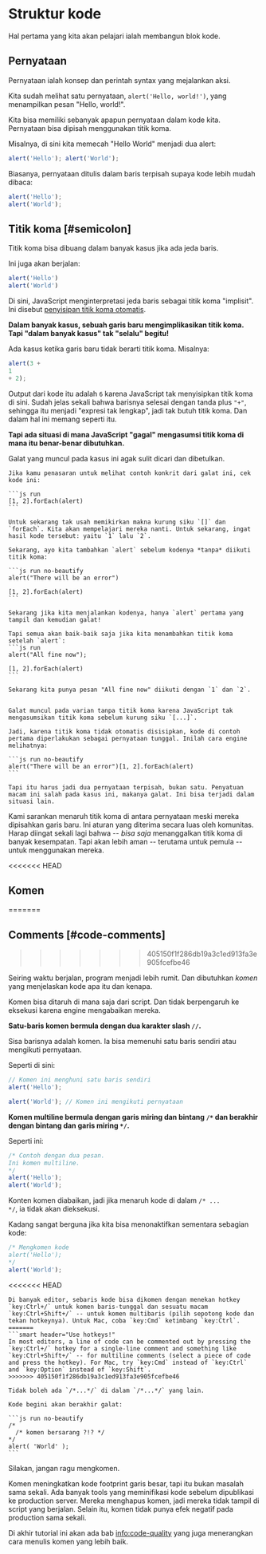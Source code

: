 # Struktur kode

Hal pertama yang kita akan pelajari ialah membangun blok kode.

## Pernyataan

Pernyataan ialah konsep dan perintah syntax yang mejalankan aksi.

Kita sudah melihat satu pernyataan, `alert('Hello, world!')`, yang menampilkan pesan "Hello, world!".

Kita bisa memiliki sebanyak apapun pernyataan dalam kode kita. Pernyataan bisa dipisah menggunakan titik koma.

Misalnya, di sini kita memecah "Hello World" menjadi dua alert:

```js run no-beautify
alert('Hello'); alert('World');
```

Biasanya, pernyataan ditulis dalam baris terpisah supaya kode lebih mudah dibaca:

```js run no-beautify
alert('Hello');
alert('World');
```

## Titik koma [#semicolon]

Titik koma bisa dibuang dalam banyak kasus jika ada jeda baris.

Ini juga akan berjalan:

```js run no-beautify
alert('Hello')
alert('World')
```

Di sini, JavaScript menginterpretasi jeda baris sebagai titik koma "implisit". Ini disebut [penyisipan titik koma otomatis](https://tc39.github.io/ecma262/#sec-automatic-semicolon-insertion).

**Dalam banyak kasus, sebuah garis baru mengimplikasikan titik koma. Tapi "dalam banyak kasus" tak "selalu" begitu!**

Ada kasus ketika garis baru tidak berarti titik koma. Misalnya:

```js run no-beautify
alert(3 +
1
+ 2);
```

Output dari kode itu adalah `6` karena JavaScript tak menyisipkan titik koma di sini. Sudah jelas sekali bahwa barisnya selesai dengan tanda plus `"+"`, sehingga itu menjadi "expresi tak lengkap", jadi tak butuh titik koma. Dan dalam hal ini memang seperti itu.

**Tapi ada situasi di mana JavaScript "gagal" mengasumsi titik koma di mana itu benar-benar dibutuhkan.**

Galat yang muncul pada kasus ini agak sulit dicari dan dibetulkan.

````smart header="Contoh galat"
Jika kamu penasaran untuk melihat contoh konkrit dari galat ini, cek kode ini:

```js run
[1, 2].forEach(alert)
```

Untuk sekarang tak usah memikirkan makna kurung siku `[]` dan `forEach`. Kita akan mempelajari mereka nanti. Untuk sekarang, ingat hasil kode tersebut: yaitu `1` lalu `2`.

Sekarang, ayo kita tambahkan `alert` sebelum kodenya *tanpa* diikuti titik koma:

```js run no-beautify
alert("There will be an error")

[1, 2].forEach(alert)
```

Sekarang jika kita menjalankan kodenya, hanya `alert` pertama yang tampil dan kemudian galat!

Tapi semua akan baik-baik saja jika kita menambahkan titik koma setelah `alert`:
```js run
alert("All fine now");

[1, 2].forEach(alert)  
```

Sekarang kita punya pesan "All fine now" diikuti dengan `1` dan `2`.


Galat muncul pada varian tanpa titik koma karena JavaScript tak mengasumsikan titik koma sebelum kurung siku `[...]`.

Jadi, karena titik koma tidak otomatis disisipkan, kode di contoh pertama diperlakukan sebagai pernyataan tunggal. Inilah cara engine melihatnya:

```js run no-beautify
alert("There will be an error")[1, 2].forEach(alert)
```

Tapi itu harus jadi dua pernyataan terpisah, bukan satu. Penyatuan macam ini salah pada kasus ini, makanya galat. Ini bisa terjadi dalam situasi lain.
````

Kami sarankan menaruh titik koma di antara pernyataan meski mereka dipisahkan garis baru. Ini aturan yang diterima secara luas oleh komunitas. Harap diingat sekali lagi bahwa -- *bisa saja* menanggalkan titik koma di banyak kesempatan. Tapi akan lebih aman -- terutama untuk pemula -- untuk menggunakan mereka.

<<<<<<< HEAD
## Komen
=======
## Comments [#code-comments]
>>>>>>> 405150f1f286db19a3c1ed913fa3e905fcefbe46

Seiring waktu berjalan, program menjadi lebih rumit. Dan dibutuhkan *komen* yang menjelaskan kode apa itu dan kenapa.

Komen bisa ditaruh di mana saja dari script. Dan tidak berpengaruh ke eksekusi karena engine mengabaikan mereka.

**Satu-baris komen bermula dengan dua karakter slash `//`.**

Sisa barisnya adalah komen. Ia bisa memenuhi satu baris sendiri atau mengikuti pernyataan.

Seperti di sini:
```js run
// Komen ini menghuni satu baris sendiri
alert('Hello');

alert('World'); // Komen ini mengikuti pernyataan
```

**Komen multiline bermula dengan garis miring dan bintang <code>/&#42;</code> dan berakhir dengan bintang dan garis miring <code>&#42;/</code>.**

Seperti ini:

```js run
/* Contoh dengan dua pesan.
Ini komen multiline.
*/
alert('Hello');
alert('World');
```

Konten komen diabaikan, jadi jika menaruh kode di dalam <code>/&#42; ... &#42;/</code>, ia tidak akan dieksekusi.

Kadang sangat berguna jika kita bisa menonaktifkan sementara sebagian kode:

```js run
/* Mengkomen kode
alert('Hello');
*/
alert('World');
```

<<<<<<< HEAD
```smart header="Gunakan hotkey!"
Di banyak editor, sebaris kode bisa dikomen dengan menekan hotkey `key:Ctrl+/` untuk komen baris-tunggal dan sesuatu macam `key:Ctrl+Shift+/` -- untuk komen multibaris (pilih sepotong kode dan tekan hotkeynya). Untuk Mac, coba `key:Cmd` ketimbang `key:Ctrl`.
=======
```smart header="Use hotkeys!"
In most editors, a line of code can be commented out by pressing the `key:Ctrl+/` hotkey for a single-line comment and something like `key:Ctrl+Shift+/` -- for multiline comments (select a piece of code and press the hotkey). For Mac, try `key:Cmd` instead of `key:Ctrl` and `key:Option` instead of `key:Shift`.
>>>>>>> 405150f1f286db19a3c1ed913fa3e905fcefbe46
```

````warn header="Komen bersarang tidak didukung!"
Tidak boleh ada `/*...*/` di dalam `/*...*/` yang lain.

Kode begini akan berakhir galat:

```js run no-beautify
/*
  /* komen bersarang ?!? */
*/
alert( 'World' );
```
````

Silakan, jangan ragu mengkomen.

Komen meningkatkan kode footprint garis besar, tapi itu bukan masalah sama sekali. Ada banyak tools yang meminifikasi kode sebelum dipublikasi ke production server. Mereka menghapus komen, jadi mereka tidak tampil di script yang berjalan. Selain itu, komen tidak punya efek negatif pada production sama sekali.

Di akhir tutorial ini akan ada bab <info:code-quality> yang juga menerangkan cara menulis komen yang lebih baik.
